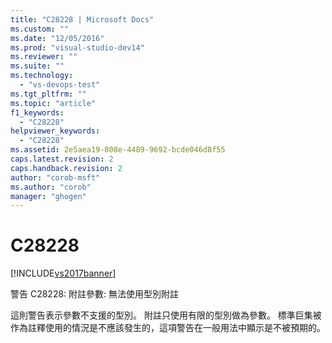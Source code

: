 ```yaml
---
title: "C28228 | Microsoft Docs"
ms.custom: ""
ms.date: "12/05/2016"
ms.prod: "visual-studio-dev14"
ms.reviewer: ""
ms.suite: ""
ms.technology: 
  - "vs-devops-test"
ms.tgt_pltfrm: ""
ms.topic: "article"
f1_keywords: 
  - "C28228"
helpviewer_keywords: 
  - "C28228"
ms.assetid: 2e5aea19-808e-4489-9692-bcde046d8f55
caps.latest.revision: 2
caps.handback.revision: 2
author: "corob-msft"
ms.author: "corob"
manager: "ghogen"
---
```

# C28228
[!INCLUDE[vs2017banner](../code-quality/includes/vs2017banner.md)]

警告 C28228: 附註參數: 無法使用型別附註  
  
 這則警告表示參數不支援的型別。  附註只使用有限的型別做為參數。  標準巨集被作為註釋使用的情況是不應該發生的，這項警告在一般用法中顯示是不被預期的。